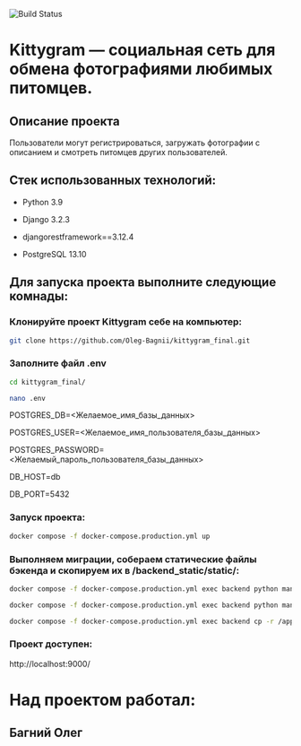 ![Build Status](https://github.com/Oleg-Bagnii/kittygram_final/actions/workflows/main.yml/badge.svg)

#  Kittygram — социальная сеть для обмена фотографиями любимых питомцев.

## Описание проекта

Пользователи могут регистрироваться, загружать фотографии с описанием и смотреть питомцев других пользователей.

## Cтек использованных технологий:

- Python 3.9

- Django 3.2.3

- djangorestframework==3.12.4

- PostgreSQL 13.10

## Для запуска проекта выполните следующие комнады:

### Клонируйте проект Kittygram себе на компьютер:
```sh
git clone https://github.com/Oleg-Bagnii/kittygram_final.git
```
### Заполните файл .env
```sh
cd kittygram_final/
```
```sh
nano .env
```
POSTGRES_DB=<Желаемое_имя_базы_данных>

POSTGRES_USER=<Желаемое_имя_пользователя_базы_данных>

POSTGRES_PASSWORD=<Желаемый_пароль_пользователя_базы_данных>

DB_HOST=db

DB_PORT=5432

### Запуск проекта:
```sh
docker compose -f docker-compose.production.yml up
```
### Выполняем миграции, собераем статические файлы бэкенда и скопируем их в /backend_static/static/:
```sh
docker compose -f docker-compose.production.yml exec backend python manage.py migrate
```
```sh
docker compose -f docker-compose.production.yml exec backend python manage.py collectstatic
```
```sh
docker compose -f docker-compose.production.yml exec backend cp -r /app/collected_static/. /backend_static/static/
```

### Проект доступен:

http://localhost:9000/

# Над проектом работал:
## Багний Олег
